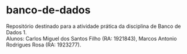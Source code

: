 # banco-de-dados
Repositório destinado para a atividade prática da disciplina de Banco de Dados 1.\
Alunos: Carlos Miguel dos Santos Filho (RA: 1921843), Marcos Antonio Rodrigues Rosa (RA: 1923277).

